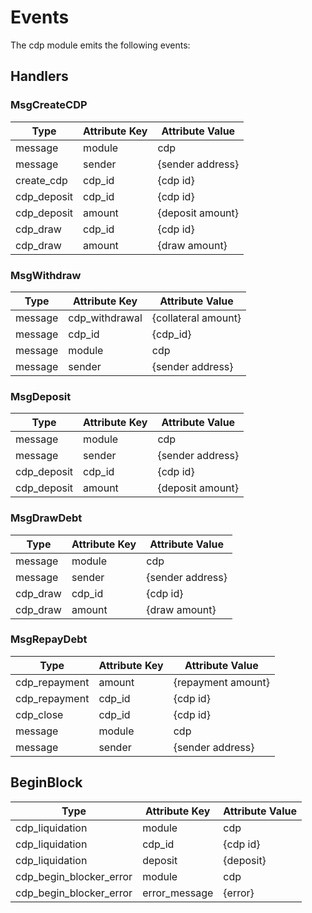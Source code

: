 <!--
order: 5
-->

# Events

The cdp module emits the following events:

## Handlers

### MsgCreateCDP

| Type        | Attribute Key | Attribute Value  |
|-------------|---------------|------------------|
| message     | module        | cdp              |
| message     | sender        | {sender address} |
| create_cdp  | cdp_id        | {cdp id}         |
| cdp_deposit | cdp_id        | {cdp id}         |
| cdp_deposit | amount        | {deposit amount} |
| cdp_draw    | cdp_id        | {cdp id}         |
| cdp_draw    | amount        | {draw amount}    |

### MsgWithdraw

| Type    | Attribute Key  | Attribute Value       |
|---------|--------------- |-----------------------|
| message | cdp_withdrawal | {collateral amount}   |
| message | cdp_id         | {cdp_id}              |
| message | module         | cdp                   |
| message | sender         | {sender address}      |

### MsgDeposit

| Type        | Attribute Key | Attribute Value  |
|-------------|---------------|------------------|
| message     | module        | cdp              |
| message     | sender        | {sender address} |
| cdp_deposit | cdp_id        | {cdp id}         |
| cdp_deposit | amount        | {deposit amount} |

### MsgDrawDebt

| Type     | Attribute Key | Attribute Value  |
|----------|---------------|------------------|
| message  | module        | cdp              |
| message  | sender        | {sender address} |
| cdp_draw | cdp_id        | {cdp id}         |
| cdp_draw | amount        | {draw amount}    |

### MsgRepayDebt

| Type          | Attribute Key | Attribute Value    |
|---------------|---------------|--------------------|
| cdp_repayment | amount        | {repayment amount} |
| cdp_repayment | cdp_id        | {cdp id}           |
| cdp_close     | cdp_id        | {cdp id}           |
| message       | module        | cdp                |
| message       | sender        | {sender address}   |

## BeginBlock

| Type                    | Attribute Key | Attribute Value     |
|-------------------------|---------------|---------------------|
| cdp_liquidation         | module        | cdp                 |
| cdp_liquidation         | cdp_id        | {cdp id}            |
| cdp_liquidation         | deposit       | {deposit}           |
| cdp_begin_blocker_error | module        | cdp                 |
| cdp_begin_blocker_error | error_message | {error}             |
